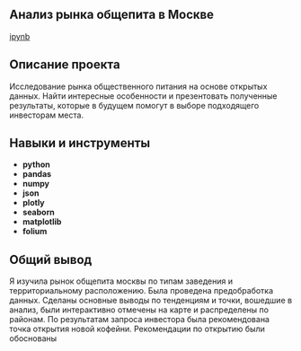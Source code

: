 ## Анализ рынка общепита в Москве
[ipynb](https://github.com/anngnk/Portfolio/blob/main/geo_metric/geo.ipynb)

## Описание проекта

Исследование рынка общественного питания на основе открытых данных.  Найти интересные особенности и презентовать полученные результаты, которые в будущем помогут в выборе подходящего инвесторам места.

## Навыки и инструменты


- **python**
- **pandas**
- **numpy**
- **json**
- **plotly**
- **seaborn**
- **matplotlib**
- **folium**

## 

## Общий вывод

Я изучила рынок общепита москвы по типам заведения и территориальному расположению. Была проведена предобработка данных. Сделаны основные выводы по тенденциям и точки, вошедшие в анализ, были интерактивно отмечены на карте и распределены по районам. По результатам запроса инвестора была рекомендована точка открытия новой кофейни. Рекомендации по открытию были обоснованы

